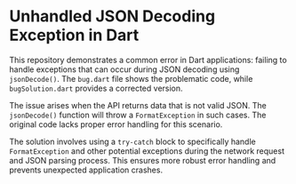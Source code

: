 # Unhandled JSON Decoding Exception in Dart

This repository demonstrates a common error in Dart applications: failing to handle exceptions that can occur during JSON decoding using `jsonDecode()`.  The `bug.dart` file shows the problematic code, while `bugSolution.dart` provides a corrected version.

The issue arises when the API returns data that is not valid JSON. The `jsonDecode()` function will throw a `FormatException` in such cases.  The original code lacks proper error handling for this scenario. 

The solution involves using a `try-catch` block to specifically handle `FormatException` and other potential exceptions during the network request and JSON parsing process. This ensures more robust error handling and prevents unexpected application crashes.